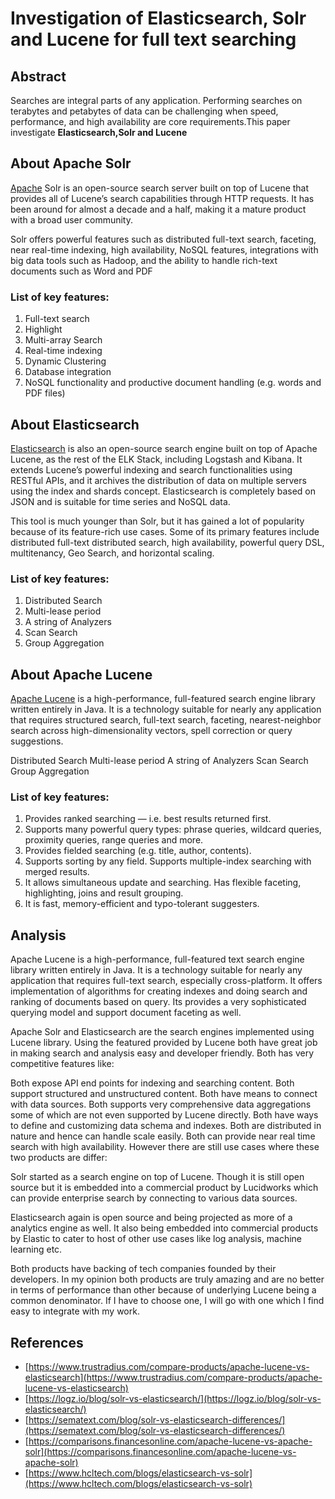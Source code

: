 # Investigation of Elasticsearch, Solr and Lucene for full text searching

## Abstract
Searches are integral parts of any application. Performing searches on terabytes and petabytes of data can be challenging when speed, performance, and high availability are core requirements.This paper investigate **Elasticsearch,Solr and Lucene**

## About **Apache Solr** 

[Apache](https://solr.apache.org/) Solr is an open-source search server built on top of Lucene that provides all of Lucene’s search capabilities through HTTP requests. It has been around for almost a decade and a half, making it a mature product with a broad user community.

Solr offers powerful features such as distributed full-text search, faceting, near real-time indexing, high availability, NoSQL features, integrations with big data tools such as Hadoop, and the ability to handle rich-text documents such as Word and PDF

### List of key features:
1. Full-text search 
1. Highlight 
1. Multi-array Search 
1. Real-time indexing 
1. Dynamic Clustering 
1. Database integration 
1. NoSQL functionality and productive document handling (e.g. words and PDF files)

## About Elasticsearch
[Elasticsearch](https://www.elastic.co/what-is/elasticsearch) is also an open-source search engine built on top of Apache Lucene, as the rest of the ELK Stack,  including Logstash and Kibana. It extends Lucene’s powerful indexing and search functionalities using RESTful APIs, and it archives the distribution of data on multiple servers using the index and shards concept. Elasticsearch is completely based on JSON and is suitable for time series and NoSQL data.

This tool is much younger than Solr, but it has gained a lot of popularity because of its feature-rich use cases. Some of its primary features include distributed full-text distributed search, high availability, powerful query DSL, multitenancy, Geo Search, and horizontal scaling.

### List of key features:
 1. Distributed Search 
 1. Multi-lease period 
 1. A string of Analyzers 
 1. Scan Search 
 1. Group Aggregation 

## About Apache Lucene

[Apache Lucene](https://lucene.apache.org/) is a high-performance, full-featured search engine library written entirely in Java. It is a technology suitable for nearly any application that requires structured search, full-text search, faceting, nearest-neighbor search across high-dimensionality vectors, spell correction or query suggestions.

 Distributed Search 
 Multi-lease period 
 A string of Analyzers 
 Scan Search 
 Group Aggregation 

 ### List of key features:

 1. Provides ranked searching — i.e. best results returned first.
1. Supports many powerful    query types: phrase queries, wildcard queries, proximity queries, range queries and more.
1. Provides fielded searching (e.g. title, author, contents).
1. Supports sorting by any field.
Supports multiple-index searching with merged results.
1. It allows simultaneous update and searching.
Has flexible faceting, highlighting, joins and result grouping.
1. It is fast, memory-efficient and typo-tolerant suggesters.

## Analysis
Apache Lucene is a high-performance, full-featured text search engine library written entirely in Java. It is a technology suitable for nearly any application that requires full-text search, especially cross-platform. It offers implementation of algorithms for creating indexes and doing search and ranking of documents based on query. Its provides a very sophisticated querying model and support document faceting as well.

Apache Solr and Elasticsearch are the search engines implemented using Lucene library. Using the featured provided by Lucene both have great job in making search and analysis easy and developer friendly. Both has very competitive features like:

Both expose API end points for indexing and searching content.
Both support structured and unstructured content.
Both have means to connect with data sources.
Both supports very comprehensive data aggregations some of which are not even supported by Lucene directly.
Both have ways to define and customizing data schema and indexes.
Both are distributed in nature and hence can handle scale easily.
Both can provide near real time search with high availability.
However there are still use cases where these two products are differ:

Solr started as a search engine on top of Lucene. Though it is still open source but it is embedded into a commercial product by Lucidworks which can provide enterprise search by connecting to various data sources.

Elasticsearch again is open source and being projected as more of a analytics engine as well. It also being embedded into commercial products by Elastic to cater to host of other use cases like log analysis, machine learning etc.

Both products have backing of tech companies founded by their developers. In my opinion both products are truly amazing and are no better in terms of performance than other because of underlying Lucene being a common denominator. If I have to choose one, I will go with one which I find easy to integrate with my work.

## References
* [https://www.trustradius.com/compare-products/apache-lucene-vs-elasticsearch](https://www.trustradius.com/compare-products/apache-lucene-vs-elasticsearch)
* [https://logz.io/blog/solr-vs-elasticsearch/](https://logz.io/blog/solr-vs-elasticsearch/)
* [https://sematext.com/blog/solr-vs-elasticsearch-differences/](https://sematext.com/blog/solr-vs-elasticsearch-differences/)
* [https://comparisons.financesonline.com/apache-lucene-vs-apache-solr](https://comparisons.financesonline.com/apache-lucene-vs-apache-solr)
* [https://www.hcltech.com/blogs/elasticsearch-vs-solr](https://www.hcltech.com/blogs/elasticsearch-vs-solr)